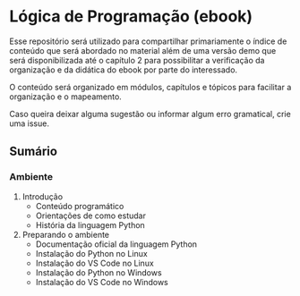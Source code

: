 # Lógica de Programação (ebook)

Esse repositório será utilizado para compartilhar primariamente o índice de conteúdo que será abordado no material além de uma versão demo que será disponibilizada até o capítulo 2 para possibilitar a verificação da organização e da didática do ebook por parte do interessado.

O conteúdo será organizado em módulos, capítulos e tópicos para facilitar a organização e o mapeamento.

Caso queira deixar alguma sugestão ou informar algum erro gramatical, crie uma issue.

## Sumário
### Ambiente
1. Introdução
    - Conteúdo programático
    - Orientações de como estudar
    - História da linguagem Python
2. Preparando o ambiente
    - Documentação oficial da linguagem Python
    - Instalação do Python no Linux
    - Instalação do VS Code no Linux
    - Instalação do Python no Windows
    - Instalação do VS Code no Windows
